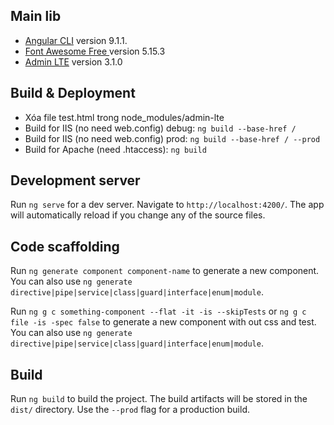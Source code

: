 ## Main lib 
* [Angular CLI](https://github.com/angular/angular-cli) version 9.1.1.
* [Font Awesome Free ](https://fontawesome.com/v5/search?m=free) version 5.15.3
* [Admin LTE](https://www.youtube.com/watch?v=UNomyjz0ewA) version 3.1.0

## Build & Deployment
* Xóa file test.html trong node_modules/admin-lte
* Build for IIS (no need web.config) debug: `ng build --base-href /`
* Build for IIS (no need web.config) prod: `ng build --base-href / --prod`
* Build for Apache (need .htaccess): `ng build`

## Development server

Run `ng serve` for a dev server. Navigate to `http://localhost:4200/`. The app will automatically reload if you change any of the source files.

## Code scaffolding

Run `ng generate component component-name` to generate a new component. You can also use `ng generate directive|pipe|service|class|guard|interface|enum|module`.

Run `ng g c something-component --flat -it -is --skipTests` or `ng g c file -is -spec false` to generate a new component with out css and test. You can also use `ng generate directive|pipe|service|class|guard|interface|enum|module`.

## Build

Run `ng build` to build the project. The build artifacts will be stored in the `dist/` directory. Use the `--prod` flag for a production build.
